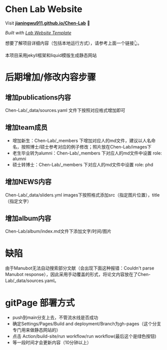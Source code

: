 
# Chen Lab Website

Visit **[jianingwu911.github.io/Chen-Lab](https://jianingwu911.github.io/Chen-Lab)** 🚀

_Built with [Lab Website Template](https://greene-lab.gitbook.io/lab-website-template-docs)_

想要了解项目详细内容（包括本地运行方式），请参考上面一个链接👆。

本项目采用jekyll框架和liquid模版生成静态网站

# 后期增加/修改内容步骤
## 增加publications内容
Chen-Lab/_data/sources.yaml 文件下按照对应格式增加即可
## 增加team成员
- 增加新生：Chen-Lab/_members 下增加对应人的md文件，建议以人名命名，按照博士/硕士参考对应的例子修改；照片放在Chen-Lab/images下
- 老生毕业转为alumni：Chen-Lab/_members 下对应人的md文件中设置  role: alumni
- 硕士转博士：Chen-Lab/_members 下对应人的md文件中设置  role: phd
## 增加NEWS内容
Chen-Lab/_data/sliders.yml images下按照格式添加src（指定图片位置），title（指定文字）
## 增加album内容
Chen-Lab/album/index.md文件下添加文字/时间/图片

# 缺陷
由于Manubot无法自动搜索部分文献（会出现下面这种报错：Couldn't parse Manubot response），因此采用手动覆盖的形式，将论文内容放在了Chen-Lab/_data/sources.yaml。

# gitPage 部署方式
- push到main分支上去，不管流水线是否成功
- 确定Settings/Pages/Build and deployment/Branch为gh-pages（这个分支专门用来做静态网站的）
- 点击 Action/build-site/run workflow/run workflow(最后这个是绿色按钮)
- 等一段时间才会更新内容（10分钟以上）


